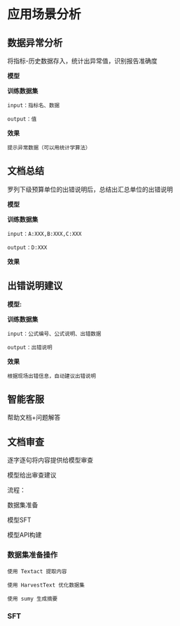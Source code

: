 # 应用场景分析

## 数据异常分析

将指标-历史数据存入，统计出异常值，识别报告准确度

**模型**

**训练数据集**

    input：指标名、数据

    output：值

**效果** 

    提示异常数据（可以用统计学算法）

## 文档总结

罗列下级预算单位的出错说明后，总结出汇总单位的出错说明

**模型**

**训练数据集**

    input：A:XXX,B:XXX,C:XXX

    output：D:XXX

**效果**

## 出错说明建议

**模型:**

**训练数据集**

    input：公式编号、公式说明、出错数据

    output：出错说明

**效果**

    根据现场出错信息，自动建议出错说明

## 智能客服

帮助文档+问题解答

## 文档审查

逐字逐句将内容提供给模型审查

模型给出审查建议

流程：

数据集准备

模型SFT

模型API构建

### 数据集准备操作

    使用 Textact 提取内容

    使用 HarvestText 优化数据集

    使用 sumy 生成摘要

### SFT

    
